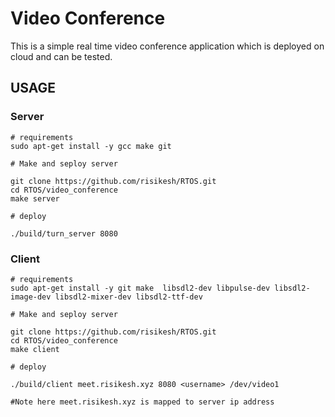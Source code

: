 # Video Conference

This is a simple real time video conference application which is deployed on cloud and can be tested.



## USAGE

### Server

```shell
# requirements 
sudo apt-get install -y gcc make git

# Make and seploy server

git clone https://github.com/risikesh/RTOS.git
cd RTOS/video_conference
make server

# deploy 

./build/turn_server 8080
```

### Client

```shell
# requirements 
sudo apt-get install -y git make  libsdl2-dev libpulse-dev libsdl2-image-dev libsdl2-mixer-dev libsdl2-ttf-dev

# Make and seploy server

git clone https://github.com/risikesh/RTOS.git
cd RTOS/video_conference
make client

# deploy 

./build/client meet.risikesh.xyz 8080 <username> /dev/video1 

#Note here meet.risikesh.xyz is mapped to server ip address
```

